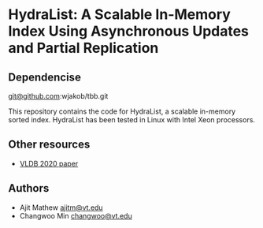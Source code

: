 HydraList: A Scalable In-Memory Index Using Asynchronous Updates and Partial Replication
========================================================================================

## Dependencise

git@github.com:wjakob/tbb.git


This repository contains the code for HydraList, a scalable in-memory sorted
index. HydraList has been tested in Linux with Intel Xeon processors.


## Other resources
- [VLDB 2020 paper](http://www.vldb.org/pvldb/vol13/p1332-mathew.pdf)

## Authors
- Ajit Mathew [ajitm@vt.edu](mailto:ajitm@vt.edu)
- Changwoo Min [changwoo@vt.edu](mailto:changwoo@vt.edu)
